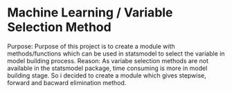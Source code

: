# Machine Learning / Variable Selection Method

Purpose:
Purpose of this project is to create a module with methods/functions which can be used in statsmodel to select the variable in model building process.
Reason:
As variabe selection methods are not available in the statsmodel package, time consuming is more in model building stage. So i decided to create a module which gives stepwise, forward and bacward elimination method.

